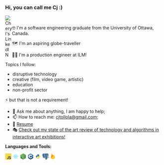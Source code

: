 ### Hi, you can call me Cj :)
<a href="https://www.linkedin.com/in/cheryltollola/">
  <img align="left" alt="Cheryl's LinkedIN" width="22px" src="https://raw.githubusercontent.com/peterthehan/peterthehan/master/assets/linkedin.svg" />
</a>
<br />

🤓 I'm a software engineering graduate from the University of Ottawa, Canada.

🗺️ I'm an aspiring globe-traveller 

👩‍💻 I'm a production engineer at ILM!

Topics I follow:
- disruptive technology
- creative (film, video game, artistic)
- education
- non-profit sector

⚡ but that is not a requirement!
 
- 💬 Ask me about anything, I am happy to help;
- 📫 How to reach me: [cjtollola@gmail.com](cjtollola@gmail.com);
- 📝 [Resume](https://drive.google.com/file/d/1DaF6AM2Fuit70j0HOMfxAFrjlVfqlz1Y/view?usp=sharing)
- 🎭 [Check out my state of the art review of technology and algorithms in interactive art exhibitions!](https://arxiv.org/abs/2105.09153)

**Languages and Tools:**  

<code><img height="20" src="https://raw.githubusercontent.com/github/explore/80688e429a7d4ef2fca1e82350fe8e3517d3494d/topics/javascript/javascript.png"></code>
<code><img height="20" src="https://raw.githubusercontent.com/github/explore/80688e429a7d4ef2fca1e82350fe8e3517d3494d/topics/react/react.png"></code>
<code><img height="20" src="https://raw.githubusercontent.com/github/explore/80688e429a7d4ef2fca1e82350fe8e3517d3494d/topics/nodejs/nodejs.png"></code>
<code><img height="20" src="https://raw.githubusercontent.com/github/explore/80688e429a7d4ef2fca1e82350fe8e3517d3494d/topics/cpp/cpp.png"></code>
<code><img height="20" src="https://raw.githubusercontent.com/github/explore/80688e429a7d4ef2fca1e82350fe8e3517d3494d/topics/python/python.png"></code>
<code><img height="20" src="https://raw.githubusercontent.com/github/explore/80688e429a7d4ef2fca1e82350fe8e3517d3494d/topics/postgresql/postgresql.png"></code>
<code><img height="20" src="https://raw.githubusercontent.com/github/explore/80688e429a7d4ef2fca1e82350fe8e3517d3494d/topics/firebase/firebase.png"></code>

<!--END_SECTION:waka-->
